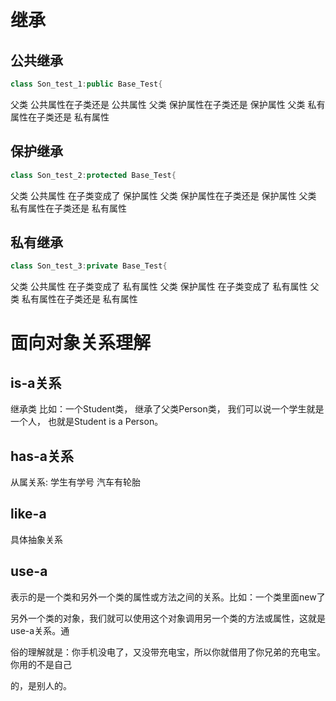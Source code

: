 # 继承

## 公共继承
```cpp
class Son_test_1:public Base_Test{
```
父类 公共属性在子类还是 公共属性
父类 保护属性在子类还是 保护属性
父类 私有属性在子类还是 私有属性

## 保护继承
```cpp
class Son_test_2:protected Base_Test{
```
父类 公共属性 在子类变成了 保护属性
父类 保护属性在子类还是 保护属性
父类 私有属性在子类还是 私有属性
## 私有继承
```cpp
class Son_test_3:private Base_Test{
```
父类 公共属性 在子类变成了 私有属性
父类 保护属性 在子类变成了 私有属性
父类 私有属性在子类还是 私有属性

# 面向对象关系理解
## is-a关系
继承类
比如：一个Student类，
继承了父类Person类，
我们可以说一个学生就是一个人，
也就是Student is a Person。

## has-a关系
从属关系:
学生有学号
汽车有轮胎

## like-a
具体抽象关系

## use-a
表示的是一个类和另外一个类的属性或方法之间的关系。比如：一个类里面new了

另外一个类的对象，我们就可以使用这个对象调用另一个类的方法或属性，这就是use-a关系。通

俗的理解就是：你手机没电了，又没带充电宝，所以你就借用了你兄弟的充电宝。你用的不是自己

的，是别人的。